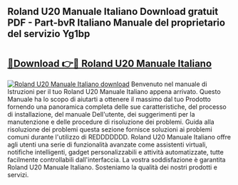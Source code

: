 ## Roland U20 Manuale Italiano Download gratuit PDF - Part-bvR Italiano Manuale del proprietario del servizio Yg1bp

# <h2><a href="http://df9n9f.blite.top/?on=Roland+U20+Manuale+Italiano">🔗Download 👉🔴 Roland U20 Manuale Italiano</a></h2>

[![Roland U20 Manuale Italiano download](https://i.imgur.com/lujVjoI.png)](http://df9n9f.blite.top/?on=Roland+U20+Manuale+Italiano)
Benvenuto nel manuale di Istruzioni per il tuo Roland U20 Manuale Italiano appena arrivato. Questo Manuale ha lo scopo di aiutarti a ottenere il massimo dal tuo Prodotto fornendo una panoramica completa delle sue caratteristiche, del processo di installazione, del manuale Dell'utente, dei suggerimenti per la manutenzione e delle procedure di risoluzione dei problemi. Guida alla risoluzione dei problemi questa sezione fornisce soluzioni ai problemi comuni durante l'utilizzo di REDDDDDDD. Roland U20 Manuale Italiano offre agli utenti una serie di funzionalità avanzate come assistenti virtuali, notifiche intelligenti, gadget personalizzabili e attività automatizzate, tutte facilmente controllabili dall'interfaccia. La vostra soddisfazione è garantita Roland U20 Manuale Italiano. Sosteniamo la qualità dei nostri prodotti e servizi.
